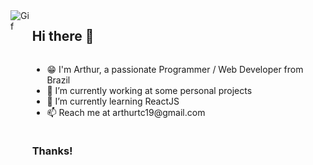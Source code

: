 <style>
  .content {
    display: flex;
    flex-direction: row;
  }

  .content div {
    display: flex;
    flex-direction: column;
  }
</style>

<div class="content">
  <div>
    <img
      src="https://pa1.narvii.com/7448/d7d6bbb68f4bf9e359c28eaf9eac6d2af3d569eer1-540-810_hq.gif"
      alt="Gif"
    />
  </div>
  <div>
    <h2>Hi there 👋</h2>
    <ul>
      <li>
        😁 I'm Arthur, a passionate Programmer / Web Developer from Brazil
      </li>
      <li>🔭 I’m currently working at some personal projects</li>
      <li>🌱 I’m currently learning ReactJS</li>
      <li>📫 Reach me at arthurtc19@gmail.com</li>
    </ul>
    <h3>Thanks!</h3>
  </div>
</div>
